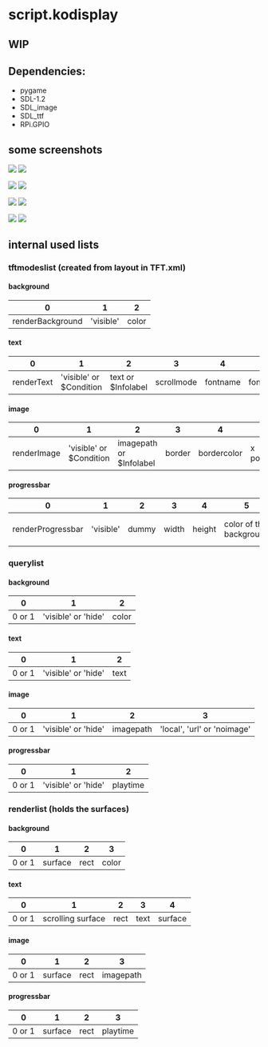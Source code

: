 
# script.kodisplay

## WIP

## Dependencies:
* pygame
* SDL-1.2
* SDL_image
* SDL_ttf
* RPi.GPIO

## some screenshots

![](http://milaw.biz/files/kodisplay/general1.png)
![](http://milaw.biz/files/kodisplay/general2.png)

![](http://milaw.biz/files/kodisplay/general3.png)
![](http://milaw.biz/files/kodisplay/music.png)

![](http://milaw.biz/files/kodisplay/navigation1.png)
![](http://milaw.biz/files/kodisplay/navigation2.png)

![](http://milaw.biz/files/kodisplay/video.png)
![](http://milaw.biz/files/kodisplay/screensaver.png)


## internal used lists


### tftmodeslist (created from layout in TFT.xml)

#### background

| 0 | 1 | 2 |
|---|---|---|
| renderBackground | 'visible' | color |

#### text
| 0 | 1 | 2 | 3 | 4 | 5 | 6 | 7 | 8 | 9 | 10 |
|---|---|---|---|---|---|---|---|---|---|----|
| renderText | 'visible' or $Condition | text or $Infolabel | scrollmode | fontname | fontsize | color |  x position | center x | y position | center y |

#### image
| 0 | 1 | 2 | 3 | 4 | 5 | 6 | 7 | 8 | 9 | 10 |
|---|---|---|---|---|---|---|---|---|---|----|
| renderImage | 'visible' or $Condition | imagepath or $Infolabel | border | bordercolor | x position | center x | y position | center y | resolution x | resolution y |

#### progressbar
| 0 | 1 | 2 | 3 | 4 | 5 | 6 | 7 | 8 | 9 | 10 |
|---|---|---|---|---|---|---|---|---|---|----|
| renderProgressbar | 'visible' | dummy | width | height | color of the background | color of the progress | border in pixel | color of the border | x position | center y |


### querylist

#### background
| 0 | 1 | 2 |
|---|---|---|
| 0 or 1 | 'visible' or 'hide' | color |

#### text
| 0 | 1 | 2 |
|---|---|---|
| 0 or 1 | 'visible' or 'hide' | text |

#### image
| 0 | 1 | 2 | 3 |
|---|---|---|---|
| 0 or 1 | 'visible' or 'hide' | imagepath | 'local', 'url' or 'noimage' |

#### progressbar
| 0 | 1 | 2 |
|---|---|---|
| 0 or 1 | 'visible' or 'hide' | playtime | |


### renderlist (holds the surfaces)

#### background
| 0 | 1 | 2 | 3 |
|---|---|---|---|
| 0 or 1 | surface | rect | color |

#### text
| 0 | 1 | 2 | 3 | 4 |
|---|---|---|---|---|
| 0 or 1 | scrolling surface | rect | text | surface |

#### image
| 0 | 1 | 2 | 3 |
|---|---|---|---|
| 0 or 1 | surface | rect | imagepath |

#### progressbar
| 0 | 1 | 2 | 3 |
|---|---|---|---|
| 0 or 1 | surface | rect | playtime |
